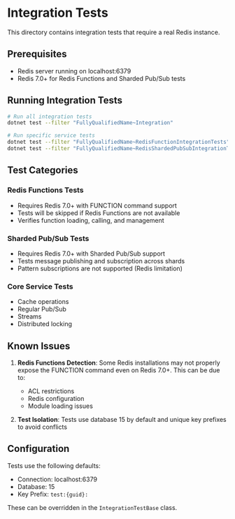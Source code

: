 # Integration Tests

This directory contains integration tests that require a real Redis instance.

## Prerequisites

- Redis server running on localhost:6379
- Redis 7.0+ for Redis Functions and Sharded Pub/Sub tests

## Running Integration Tests

```bash
# Run all integration tests
dotnet test --filter "FullyQualifiedName~Integration"

# Run specific service tests
dotnet test --filter "FullyQualifiedName~RedisFunctionIntegrationTests"
dotnet test --filter "FullyQualifiedName~RedisShardedPubSubIntegrationTests"
```

## Test Categories

### Redis Functions Tests
- Requires Redis 7.0+ with FUNCTION command support
- Tests will be skipped if Redis Functions are not available
- Verifies function loading, calling, and management

### Sharded Pub/Sub Tests
- Requires Redis 7.0+ with Sharded Pub/Sub support
- Tests message publishing and subscription across shards
- Pattern subscriptions are not supported (Redis limitation)

### Core Service Tests
- Cache operations
- Regular Pub/Sub
- Streams
- Distributed locking

## Known Issues

1. **Redis Functions Detection**: Some Redis installations may not properly expose the FUNCTION command even on Redis 7.0+. This can be due to:
   - ACL restrictions
   - Redis configuration
   - Module loading issues

2. **Test Isolation**: Tests use database 15 by default and unique key prefixes to avoid conflicts

## Configuration

Tests use the following defaults:
- Connection: localhost:6379
- Database: 15
- Key Prefix: `test:{guid}:`

These can be overridden in the `IntegrationTestBase` class.